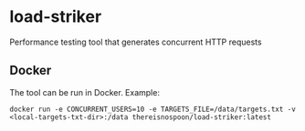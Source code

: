 # load-striker

Performance testing tool that generates concurrent HTTP requests

## Docker

The tool can be run in Docker. Example:

```
docker run -e CONCURRENT_USERS=10 -e TARGETS_FILE=/data/targets.txt -v <local-targets-txt-dir>:/data thereisnospoon/load-striker:latest
```